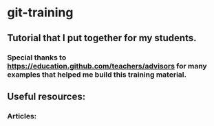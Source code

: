 # git-training
## Tutorial that I put together for my students.
### Special thanks to https://education.github.com/teachers/advisors for many examples that helped me build this training material.


## Useful resources:

### Articles:
